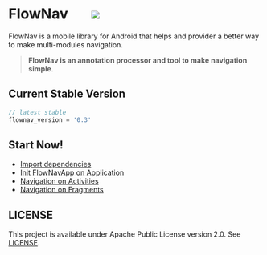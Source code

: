 # FlowNav &nbsp;&nbsp;&nbsp;&nbsp;&nbsp;&nbsp;![](https://api.travis-ci.org/jeziellago/FlowNav.svg)

FlowNav is a mobile library for Android that helps and provider a better way to make multi-modules navigation.

>**FlowNav is an annotation processor and tool to make navigation simple**.

## Current Stable Version

```gradle
// latest stable
flownav_version = '0.3'
```

## Start Now!
* [Import dependencies](https://github.com/jeziellago/FlowNav/wiki/Setup-Dependencies)
* [Init FlowNavApp on Application](https://github.com/jeziellago/FlowNav/wiki/Start-FlowNav)
* [Navigation on Activities](https://github.com/jeziellago/FlowNav/wiki/Navigation-on-Activities)
* [Navigation on Fragments](https://github.com/jeziellago/FlowNav/wiki/Navigation-on-Fragments)


## LICENSE

This project is available under Apache Public License version 2.0. See [LICENSE](LICENSE.md).
